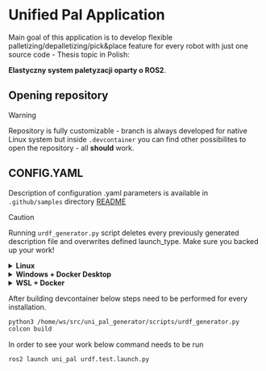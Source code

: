 #   Unified Pal Application

Main goal of this application is to develop flexible palletizing/depalletizing/pick&place feature
for every robot with just one source code - Thesis topic in Polish:

**Elastyczny system paletyzacji oparty o ROS2**.

##  Opening repository
> [!WARNING]
> Repository is fully customizable - branch is always developed for native Linux system but inside `.devcontainer` you can find other possibilites to open the repository - all **should** work.

##  CONFIG.YAML
Description of configuration .yaml parameters is available in `.github/samples` directory [README](.github/samples/README.md)
>[!CAUTION]
>Running `urdf_generator.py` script deletes every previously generated description file and overwrites defined launch_type. Make sure you backed up your work!

<details>
<summary><b> Linux </b></summary>

</details>

<details>
<summary><b> Windows + Docker Desktop </b></summary>
</details>

<details>
<summary><b> WSL + Docker</b></summary>
</details>

After building devcontainer below steps need to be performed for every installation.
```bash
python3 /home/ws/src/uni_pal_generator/scripts/urdf_generator.py
colcon build
```
In order to see your work below command needs to be run
```bash
ros2 launch uni_pal urdf.test.launch.py
```